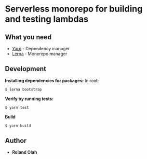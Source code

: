 # Serverless monorepo for building and testing lambdas

## What you need
* [Yarn](https://classic.yarnpkg.com/en/docs/install/#mac-stable) - Dependency manager
* [Lerna](https://github.com/lerna/lerna) - Monorepo manager

## Development

**Installing dependencies for packages:**
In root:

```sh
$ lerna bootstrap
```

**Verify by running tests:**
```sh
$ yarn test
```

**Build**
```sh
$ yarn build
```

## Author
* **Roland Olah**
